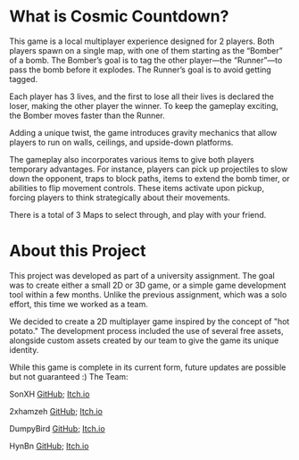 <h1>What is Cosmic Countdown?</h1>

This game is a local multiplayer experience designed for 2 players. Both players spawn on a single map, with one of them starting as the “Bomber” of a bomb. The Bomber’s goal is to tag the other player—the “Runner”—to pass the bomb before it explodes. The Runner’s goal is to avoid getting tagged. 

Each player has 3 lives, and the first to lose all their lives is declared the loser, making the other player the winner. To keep the gameplay exciting, the Bomber moves faster than the Runner. 

Adding a unique twist, the game introduces gravity mechanics that allow players to run on walls, ceilings, and upside-down platforms. 

The gameplay also incorporates various items to give both players temporary advantages. For instance, players can pick up projectiles to slow down the opponent, traps to block paths, items to extend the bomb timer, or abilities to flip movement controls. These items activate upon pickup, forcing players to think strategically about their movements.

There is a total of 3 Maps to select through, and play with your friend. 

<h1>About this Project</h1> 

This project was developed as part of a university assignment. The goal was to create either a small 2D or 3D game, or a simple game development tool within a few months. Unlike the previous assignment, which was a solo effort, this time we worked as a team.

We decided to create a 2D multiplayer game inspired by the concept of "hot potato." The development process included the use of several free assets, alongside custom assets created by our team to give the game its unique identity.

While this game is complete in its current form, future updates are possible but not guaranteed :)
The Team: 
    
SonXH
        [GitHub](https://github.com/SonXH); 
        [Itch.io](https://itch.io/profile/sonxh)
    
2xhamzeh
        [GitHub](https://github.com/2xhamzeh); 
        [Itch.io](https://itch.io/profile/2xhamzeh)
    
DumpyBird
        [GitHub](https://github.com/jameshnl232); 
        [Itch.io](https://itch.io/profile/dumpybird)
    
HynBn
        [GitHub](https://github.com/HynBn); 
        [Itch.io](https://hyn-bn.itch.io/)
